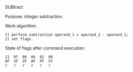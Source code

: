 SUBtract

Purpose: integer subtraction.

Work algorithm:

    1) perform subtraction operand_1 = operand_2 - operand_1;
    2) set flags.

State of flags after command execution:
	
	11	07	06	04	02	00
	OF	SF	ZF	AF	PF	CF
	r	r	r	r	r 	r